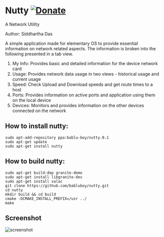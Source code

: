 # Nutty [![Donate](https://img.shields.io/badge/Donate-PayPal-green.svg)](https://www.paypal.com/cgi-bin/webscr?cmd=_s-xclick&hosted_button_id=FZP8GK839VGQC)
A Network Utility

Author: Siddhartha Das

A simple application made for elementary OS to provide essential information on network related aspects. The information is broken into the following presented in a tab view.<br>
1. My Info: Provides basic and detailed information for the device network card<br>
2. Usage: Provides network data usage in two views - historical usage and current usage<br>
3. Speed: Check Upload and Download speeds and get route times to a host<br>
4. Ports: Provides information on active ports and application using them on the local device<br>
5. Devices: Monitors and provides information on the other devices connected on the network<br>

## How to install nutty:

  ```shell
  sudo apt-add-repository ppa:bablu-boy/nutty.0.1
  sudo apt-get update
  sudo apt-get install nutty
  ```
## How to build nutty:

```shell
sudo apt-get build-dep granite-demo 
sudo apt-get install libgranite-dev
sudo apt-get install valac
git clone https://github.com/babluboy/nutty.git
cd nutty
mkdir build && cd build 
cmake -DCMAKE_INSTALL_PREFIX=/usr ../
make
```
## Screenshot

![screenshot](https://github.com/babluboy/nutty/blob/master/screenshots/Nutty_Device_Alert.png)
